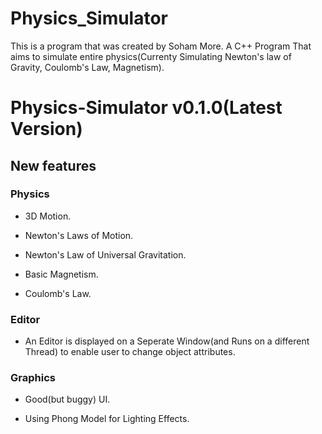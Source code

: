 # Physics_Simulator
This is a program that was created by Soham More.
A C++ Program That aims to simulate entire physics(Currenty Simulating Newton's law of Gravity, Coulomb's Law, Magnetism).

# Physics-Simulator v0.1.0(Latest Version)

## New features

### Physics

* 3D Motion.

* Newton's Laws of Motion.

* Newton's Law of Universal Gravitation.

* Basic Magnetism.

* Coulomb's Law.

### Editor

* An Editor is displayed on a Seperate Window(and Runs on a different Thread) to enable user to change object attributes.

### Graphics

* Good(but buggy) UI.

* Using Phong Model for Lighting Effects.
